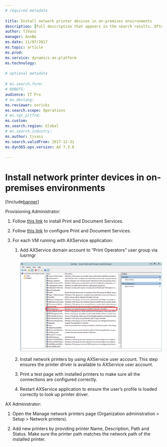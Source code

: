 ```yaml
---
# required metadata

title: Install network printer devices in on-premises environments
description: [Full description that appears in the search results. Often the first paragraph of your topic.]
author: TJVass
manager: AnnBe
ms.date: 11/07/2017
ms.topic: article
ms.prod: 
ms.service: dynamics-ax-platform
ms.technology: 

# optional metadata

# ms.search.form: 
# ROBOTS: 
audience: IT Pro
# ms.devlang: 
ms.reviewer: sericks
ms.search.scope: Operations
# ms.tgt_pltfrm: 
ms.custom: 
ms.search.region: Global
# ms.search.industry: 
ms.author: tjvass
ms.search.validFrom: 2017-12-31
ms.dyn365.ops.version: AX 7.3.0

---
```


# Install network printer devices in on-premises environments

[!include[banner](../includes/banner.md)]


Provisioning Administrator:

1.  Follow [this
    link](https://technet.microsoft.com/en-us/library/jj134159(v=ws.11).aspx) to
    install Print and Document Services.

2.  Follow [this
    link](https://technet.microsoft.com/en-us/library/jj134163(v=ws.11).aspx) to
    configure Print and Document Services.

3.  For each VM running with AXService application:

    1.  Add AXService domain account to “Print Operators” user group via lusrmgr

        ![](media/3048eae34e89e7f3c1a26119a9f7b103.png)

    2.  Install network printers by using AXService user account. This step
        ensures the printer driver is available to AXService user account.

    3.  Print a test page with installed printers to make sure all the
        connections are configured correctly.

    4.  Restart AXService application to ensure the user’s profile is loaded
        correctly to look up printer driver.

AX Administrator:

1.  Open the Manage network printers page (Organization administration \> Setup
    \> Network printers).

2.  Add new printers by providing printer Name, Description, Path and Status.
    Make sure the printer path matches the network path of the installed
    printer.
